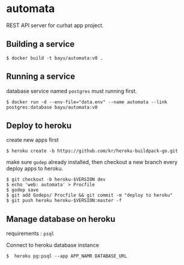# automata

REST API server for curhat app project.

## Building a service

    $ docker build -t bayu/automata:v0 .

## Running a service
database service named `postgres` must running first.
    
    $ docker run -d --env-file="data.env" --name automata --link postgres:database bayu/automata:v0

## Deploy to heroku
create new apps first
    
    $ heroku create -b https://github.com/kr/heroku-buildpack-go.git

make sure `godep` already installed, then checkout 
a new branch every deploy apps to heroku. 

    $ git checkout -b heroku-$VERSION dev
    $ echo 'web: automata' > Procfile
    $ godep save
    $ git add Godeps/ Procfile && git commit -m "deploy to heroku"
    $ git push heroku heroku-$VERSION:master -f


## Manage database on heroku
requirements : `psql`

Connect to heroku database instance

    $  heroku pg:psql --app APP_NAMR DATABASE_URL